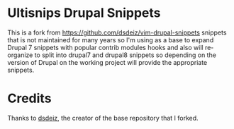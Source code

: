 # Ultisnips Drupal Snippets

This is a fork from https://github.com/dsdeiz/vim-drupal-snippets snippets that is not maintained for many years so I'm using as a base to expand Drupal 7 snippets with popular contrib modules hooks and also will re-organize to split into drupal7 and drupal8 snippets so depending on the version of Drupal on the working project will provide the appropriate snippets.

# Credits

Thanks to [dsdeiz](https://github.com/dsdeiz), the creator of the base repository that I forked.

